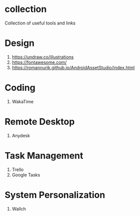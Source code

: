 # collection
Collection of useful tools and links

# Design
1. https://undraw.co/illustrations
2. https://fontawesome.com/
3. https://romannurik.github.io/AndroidAssetStudio/index.html

# Coding
1. WakaTime

# Remote Desktop
1. Anydesk

# Task Management
1. Trello
2. Google Tasks

# System Personalization
1. Wallch
